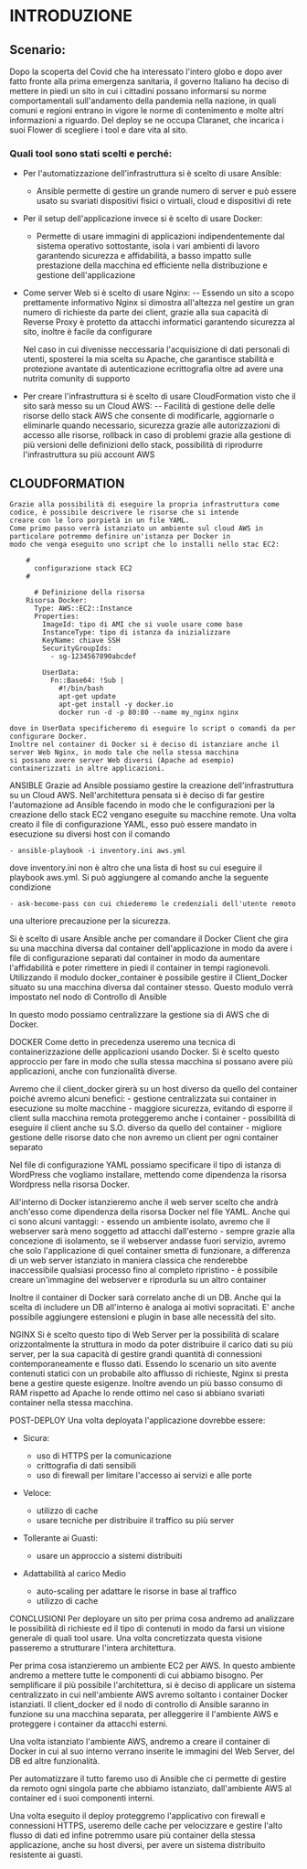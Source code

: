 # INTRODUZIONE

## Scenario:
   Dopo la scoperta del Covid che ha interessato l'intero globo e dopo aver fatto fronte alla prima emergenza sanitaria, 
   il governo Italiano ha deciso di mettere in piedi un sito in cui i cittadini possano informarsi su norme comportamentali
   sull'andamento della pandemia nella nazione, in quali comuni e regioni entrano in vigore le norme di contenimento e molte
   altri informazioni a riguardo.
   Del deploy se ne occupa Claranet, che incarica i suoi Flower di scegliere i tool e dare vita al sito.

### Quali tool sono stati scelti e perché:
- Per l'automatizzazione dell'infrastruttura si è scelto di usare Ansible:
  - Ansible permette di gestire un grande numero di server e può essere usato su svariati dispositivi fisici o virtuali,
    cloud e dispositivi di rete

- Per il setup dell'applicazione invece si è scelto di usare Docker:
  - Permette di usare immagini di applicazioni indipendentemente dal sistema operativo sottostante, isola i vari ambienti
    di lavoro garantendo sicurezza e affidabilità, a basso impatto sulle prestazione della macchina ed efficiente nella
    distribuzione e gestione dell'applicazione

- Come server Web si è scelto di usare Nginx:
  -- Essendo un sito a scopo prettamente informativo Nginx si dimostra all'altezza nel gestire un gran numero di richieste 
    da parte dei client, grazie alla sua capacità di Reverse Proxy è protetto da attacchi informatici garantendo sicurezza
    al sito, inoltre è facile da configurare

    Nel caso in cui divenisse neccessaria l'acquisizione di dati personali di utenti, sposterei la mia scelta su Apache,
    che garantisce stabilità e protezione avantate di autenticazione ecrittografia oltre ad avere una nutrita comunity di
    supporto

- Per creare l'infrastruttura si è scelto di usare CloudFormation visto che il sito sarà messo su un Cloud AWS:
  -- Facilità di gestione delle delle risorse dello stack AWS che consente di modificarle, aggiornarle o eliminarle
    quando necessario, sicurezza grazie alle autorizzazioni di accesso alle risorse, rollback in caso di problemi grazie
    alla gestione di più versioni delle definizioni dello stack, possibilità di riprodurre l'infrastruttura su più
    account AWS

## CLOUDFORMATION
    Grazie alla possibilità di eseguire la propria infrastruttura come codice, è possibile descrivere le risorse che si intende
    creare con le loro porpietà in un file YAML.
    Come primo passo verrà istanziato un ambiente sul cloud AWS in particolare potremmo definire un'istanza per Docker in 
    modo che venga eseguito uno script che lo installi nello stac EC2:

        #
          configurazione stack EC2
        #

          # Definizione della risorsa
        Risorsa Docker:
          Type: AWS::EC2::Instance
          Properties:
            ImageId: tipo di AMI che si vuole usare come base
            InstanceType: tipo di istanza da inizializzare
            KeyName: chiave SSH
            SecurityGroupIds:
              - sg-1234567890abcdef

            UserData:
              Fn::Base64: !Sub |
                #!/bin/bash
                apt-get update
                apt-get install -y docker.io
                docker run -d -p 80:80 --name my_nginx nginx

    dove in UserData specificheremo di eseguire lo script o comandi da per configurare Docker.
    Inoltre nel container di Docker si è deciso di istanziare anche il server Web Nginx, in modo tale che nella stessa macchina
    si possano avere server Web diversi (Apache ad esempio) containerizzati in altre applicazioni.

ANSIBLE
  Grazie ad Ansible possiamo gestire la creazione dell'infrastruttura su un Cloud AWS.
  Nell'architettura pensata si è deciso di far gestire l'automazione ad Ansible facendo in modo che le configurazioni
  per la creazione dello stack EC2 vengano eseguite su macchine remote.
  Una volta creato il file di configurazione YAML, esso può essere mandato in esecuzione su diversi host con il comando

    - ansible-playbook -i inventory.ini aws.yml

  dove  inventory.ini non è altro che una lista di host su cui eseguire il playbook aws.yml.
  Si può aggiungere al comando anche la seguente condizione

    - ask-become-pass con cui chiederemo le credenziali dell'utente remoto

  una ulteriore precauzione per la sicurezza.

  Si è scelto di usare Ansible anche per comandare il Docker Client che gira su una macchina diversa dal container 
  dell'applicazione in modo da avere i file di configurazione separati dal container in modo da aumentare l'affidabilità
  e poter rimettere in piedi il container in tempi ragionevoli.
  Utilizzando il modulo docker_container è possibile gestire il Client_Docker situato su una macchina diversa dal container
  stesso. Questo modulo verrà impostato nel nodo di Controllo di Ansible

  In questo modo possiamo centralizzare la gestione sia di AWS che di Docker.

DOCKER
  Come detto in precedenza useremo una tecnica di containerizzazione delle applicazioni usando Docker.
  Si è scelto questo approccio per fare in modo che sulla stessa macchina si possano avere più applicazioni, anche con
  funzionalità diverse.

  Avremo che il client_docker girerà su un host diverso da quello del container poiché avremo alcuni benefici:
    - gestione centralizzata sui container in esecuzione su molte macchine
    - maggiore sicurezza, evitando di esporre il client sulla macchina remota proteggeremo anche i container
    - possibilità di eseguire il client anche su S.O. diverso da quello del container
    - migliore gestione delle risorse dato che non avremo un client per ogni container separato

  Nel file di configurazione YAML possiamo specificare il tipo di istanza di WordPress che vogliamo installare, mettendo
  come dipendenza la risorsa Wordpress nella risorsa Docker.
  
  All'interno di Docker istanzieremo anche il web server scelto che andrà anch'esso come dipendenza della risorsa Docker nel
  file YAML. Anche qui ci sono alcuni vantaggi:
    - essendo un ambiente isolato, avremo che il webserver sarà meno soggetto ad attacchi dall'esterno
    - sempre grazie alla concezione di isolamento, se il webserver andasse fuori servizio, avremo che solo l'applicazione
      di quel container smetta di funzionare, a differenza di un web server istanziato in maniera classica che renderebbe
      inaccessibile qualsiasi processo fino al completo ripristino
    - è possibile creare un'immagine del webserver e riprodurla su un altro container

  Inoltre il container di Docker sarà correlato anche di un DB. Anche qui la scelta di includere un DB all'interno è analoga
  ai motivi sopracitati. E' anche possibile aggiungere estensioni e plugin in base alle necessità del sito.

NGINX
  Si è scelto questo tipo di Web Server per la possibilità di scalare orizzontalmente la struttura in modo da poter distribuire
  il carico dati su più server, per la sua capacità di gestire grandi quantità di connessioni contemporaneamente e flusso dati.
  Essendo lo scenario un sito avente contenuti statici con un probabile alto afflusso di richieste, Nginx si presta bene a
  gestire queste esigenze. Inoltre avendo un più basso consumo di RAM rispetto ad Apache lo rende ottimo nel caso si abbiano
  svariati container nella stessa macchina.

POST-DEPLOY
Una volta deployata l'applicazione dovrebbe essere:
  + Sicura:
    - uso di HTTPS per la comunicazione 
    - crittografia di dati sensibili
    - uso di firewall per limitare l'accesso ai servizi e alle porte

  + Veloce:
    - utilizzo di cache
    - usare tecniche per distribuire il traffico su più server

  + Tollerante ai Guasti:
    - usare un approccio a sistemi distribuiti

  + Adattabilità al carico Medio
    - auto-scaling per adattare le risorse in base al traffico
    - utilizzo di cache

CONCLUSIONI
  Per deployare un sito per prima cosa andremo ad analizzare le possibilità di richieste ed il tipo di contenuti in modo da
  farsi un visione generale di quali tool usare. Una volta concretizzata questa visione passeremo a strutturare
  l'intera architettura.

  Per prima cosa istanzieremo un ambiente EC2 per AWS. In questo ambiente andremo a mettere tutte le componenti di cui
  abbiamo bisogno. Per semplificare il più possibile l'architettura, si è deciso di applicare un sistema centralizzato in cui
  nell'ambiente AWS avremo soltanto i container Docker istanziati. Il client_docker ed il nodo di controllo di Ansible
  saranno in funzione su una macchina separata, per alleggerire il l'ambiente AWS e proteggere i container da attacchi esterni.

  Una volta istanziato l'ambiente AWS, andremo a creare il container di Docker in cui al suo interno verrano inserite le immagini
  del Web Server, del DB ed altre funzionalità.

  Per automatizzare il tutto faremo uso di Ansible che ci permette di gestire da remoto ogni singola parte che abbiamo istanziato,
  dall'ambiente AWS al container ed i suoi componenti interni.

  Una volta eseguito il deploy proteggremo l'applicativo con firewall e connessioni HTTPS, useremo delle cache per velocizzare
  e gestire l'alto flusso di dati ed infine potremmo usare più container della stessa applicazione, anche su host diversi, per
  avere un sistema distribuito resistente ai guasti.